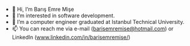- 👋 Hi, I’m Barış Emre Mişe
- 👀 I’m interested in software development.
- 🌱 I’m a computer engineer graduated at Istanbul Technical University.
- 📫 You can reach me via e-mail (barisemremise@hotmail.com) or LinkedIn (www.linkedin.com/in/barisemremise/) 

<!---
barisemremise/barisemremise is a ✨ special ✨ repository because its `README.md` (this file) appears on your GitHub profile.
You can click the Preview link to take a look at your changes.
--->
